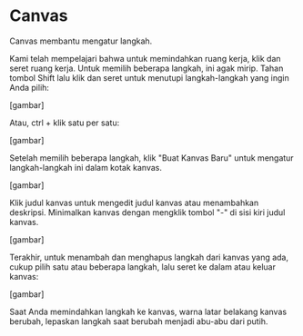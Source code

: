 # Canvas

Canvas membantu mengatur langkah.

Kami telah mempelajari bahwa untuk memindahkan ruang kerja, klik dan seret ruang kerja. Untuk memilih beberapa langkah, ini agak mirip. Tahan tombol Shift lalu klik dan seret untuk menutupi langkah-langkah yang ingin Anda pilih:

[gambar]

Atau, ctrl + klik satu per satu:

[gambar]

Setelah memilih beberapa langkah, klik "Buat Kanvas Baru" untuk mengatur langkah-langkah ini dalam kotak kanvas.

[gambar]

Klik judul kanvas untuk mengedit judul kanvas atau menambahkan deskripsi. Minimalkan kanvas dengan mengklik tombol "-" di sisi kiri judul kanvas.

[gambar]

Terakhir, untuk menambah dan menghapus langkah dari kanvas yang ada, cukup pilih satu atau beberapa langkah, lalu seret ke dalam atau keluar kanvas:

[gambar]

Saat Anda memindahkan langkah ke kanvas, warna latar belakang kanvas berubah, lepaskan langkah saat berubah menjadi abu-abu dari putih.

